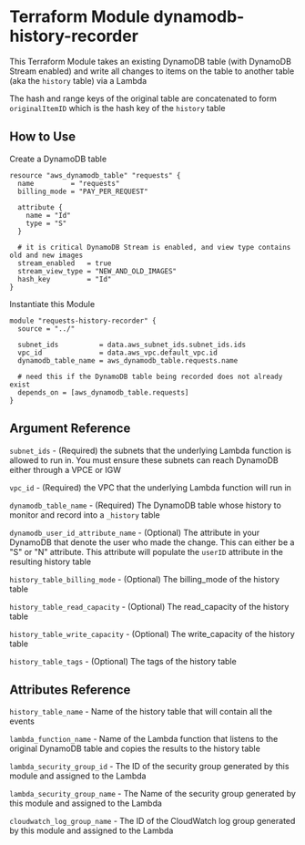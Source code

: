 # Terraform Module dynamodb-history-recorder

This Terraform Module takes an existing DynamoDB table (with DynamoDB Stream enabled) and write all
changes to items on the table to another table (aka the `history` table) via a Lambda

The hash and range keys of the original table are concatenated to form `originalItemID` which is the hash key of
the `history` table

## How to Use

Create a DynamoDB table

```hcl
resource "aws_dynamodb_table" "requests" {
  name         = "requests"
  billing_mode = "PAY_PER_REQUEST"

  attribute {
    name = "Id"
    type = "S"
  }
  
  # it is critical DynamoDB Stream is enabled, and view type contains old and new images
  stream_enabled   = true
  stream_view_type = "NEW_AND_OLD_IMAGES"
  hash_key         = "Id"
}
```

Instantiate this Module

```hcl
module "requests-history-recorder" {
  source = "../"

  subnet_ids          = data.aws_subnet_ids.subnet_ids.ids
  vpc_id              = data.aws_vpc.default_vpc.id
  dynamodb_table_name = aws_dynamodb_table.requests.name

  # need this if the DynamoDB table being recorded does not already exist
  depends_on = [aws_dynamodb_table.requests]
}
```

## Argument Reference

`subnet_ids` - (Required) the subnets that the underlying Lambda function is allowed to run in. 
You must ensure these subnets can reach DynamoDB either through a VPCE or IGW

`vpc_id` - (Required) the VPC that the underlying Lambda function will run in

`dynamodb_table_name` - (Required) The DynamoDB table whose history to monitor and record into a `_history` table

`dynamodb_user_id_attribute_name` - (Optional) The attribute in your DynamoDB that denote the user who made the change. This 
can either be a "S" or "N" attribute. This attribute will populate the `userID` attribute in the resulting history table

`history_table_billing_mode` - (Optional) The billing_mode of the history table

`history_table_read_capacity` - (Optional) The read_capacity of the history table

`history_table_write_capacity` - (Optional) The write_capacity of the history table

`history_table_tags` - (Optional) The tags of the history table


## Attributes Reference

`history_table_name` - Name of the history table that will contain all the events


`lambda_function_name` - Name of the Lambda function that listens to the original DynamoDB table and copies the results to the history table


`lambda_security_group_id` - The ID of the security group generated by this module and assigned to the Lambda 


`lambda_security_group_name` - The Name of the security group generated by this module and assigned to the Lambda 


`cloudwatch_log_group_name` - The ID of the CloudWatch log group generated by this module and assigned to the Lambda 

